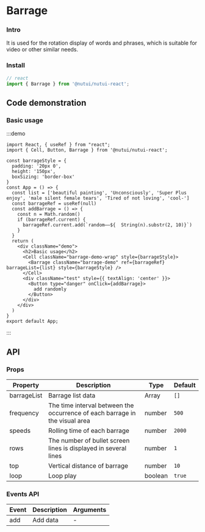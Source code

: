 # Barrage 

### Intro

It is used for the rotation display of words and phrases, which is suitable for video or other similar needs.

### Install

``` ts
// react
import { Barrage } from '@nutui/nutui-react';
```

## Code demonstration

### Basic usage

:::demo
```tsx
import React, { useRef } from "react";
import { Cell, Button, Barrage } from '@nutui/nutui-react';

const barrageStyle = {
  padding: '20px 0',
  height: '150px',
  boxSizing: 'border-box'
}
const App = () => {
  const list = ['beautiful painting', 'Unconsciously', 'Super Plus enjoy', 'male silent female tears', 'Tired of not loving', 'cool-']
  const barrageRef = useRef(null)
  const addBarrage = () => {
    const n = Math.random()
    if (barrageRef.current) {
      barrageRef.current.add(`random——${  String(n).substr(2, 10)}`)
    }
  }
  return (
    <div className="demo">
      <h2>Basic usage</h2>
      <Cell className="barrage-demo-wrap" style={barrageStyle}>
        <Barrage className="barrage-demo" ref={barrageRef} barrageList={list} style={barrageStyle} />
      </Cell>
      <div className="test" style={{ textAlign: 'center' }}>
        <Button type="danger" onClick={addBarrage}>
          add randomly
        </Button>
      </div>
    </div>
  )
}
export default App;
```
:::


## API

### Props

| Property | Description                             | Type   | Default           |
|--------------|----------------------------------|--------|------------------|
| barrageList         | Barrage list data               | Array | `[]`              |
| frequency        | The time interval between the occurrence of each barrage in the visual area                         | number | `500`               |
| speeds         | Rolling time of each barrage | number |  `2000`               |
| rows  | The number of bullet screen lines is displayed in several lines     | number | `1` |
| top  | Vertical distance of barrage    | number | `10` |
| loop  | Loop play     | boolean | `true` |

### Events API

| Event | Description           | Arguments     |
|--------|----------------|--------------|
| add  | Add data | - |